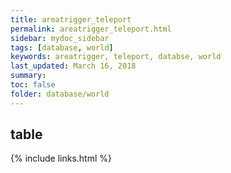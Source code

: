 ```yaml
---
title: areatrigger_teleport
permalink: areatrigger_teleport.html
sidebar: mydoc_sidebar
tags: [database, world]
keywords: areatrigger, teleport, databse, world
last_updated: March 16, 2018
summary:
toc: false
folder: database/world
---
```


## table

{% include links.html %}